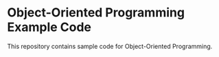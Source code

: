 # Object-Oriented Programming Example Code
This repository contains sample code for Object-Oriented Programming. 
